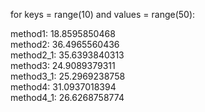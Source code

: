 for keys = range(10) and values = range(50):

method1:  18.8595850468<br>
method2:  36.4965560436<br>
method2_1:  35.6393840313<br>
method3:  24.9089379311<br>
method3_1:  25.2969238758<br>
method4:  31.0937018394<br>
method4_1:  26.6268758774<br>
